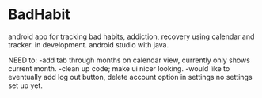 # BadHabit
android app for tracking bad habits, addiction, recovery using calendar and tracker. in development. android studio with java.

NEED to: 
-add tab through months on calendar view, currently only shows current month.
-clean up code; make ui nicer looking.
-would like to eventually add log out button, delete account option in settings
no settings set up yet.
